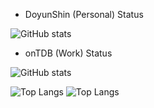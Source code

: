 

<!--
**DoyunShin/DoyunShin** is a ✨ _special_ ✨ repository because its `README.md` (this file) appears on your GitHub profile.

Here are some ideas to get you started:

- 🔭 I’m currently working on ...
- 🌱 I’m currently learning ...
- 👯 I’m looking to collaborate on ...
- 🤔 I’m looking for help with ...
- 💬 Ask me about ...
- 📫 How to reach me: ...
- 😄 Pronouns: ...
- ⚡ Fun fact: ...
-->

* DoyunShin (Personal) Status



![GitHub stats](https://github-stats.doyun.me/api?username=DoyunShin&show_icons=true&theme=onedark&count_private=true)

* onTDB (Work) Status

![GitHub stats](https://github-stats.doyun.me/api?username=onTDB&show_icons=true&theme=onedark&count_private=true)


![Top Langs](https://github-stats.doyun.me/api/top-langs/?username=DoyunShin&layout=compact&theme=onedark)
![Top Langs](https://github-stats.doyun.me/api/top-langs/?username=onTDB&layout=compact&theme=onedark)
